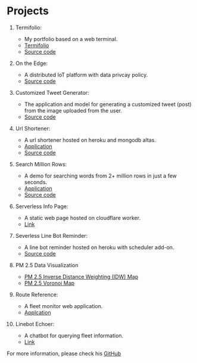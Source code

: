 # Projects
1. Termifolio: 
    - My portfolio based on a web terminal.
    - [Termifolio](https://termifolio.huanglipang.me/)
    - [Source code](https://github.com/HuangLiPang/termifolio)

2. On the Edge: 
    - A distributed IoT platform with data privcay policy.
    - [Source code](https://github.com/nabeeln7/on-the-edge)
    
3. Customized Tweet Generator:
    - The application and model for generating a customized tweet (post) from the image uploaded from the user.
    - [Source code](https://github.com/HuangLiPang/Customized-Tweet-Generator)

4. Url Shortener:
    - A url shortener hosted on heroku and mongodb altas.
    - [Application](https://url-shortener.huanglipang.me/)
    - [Source code](https://github.com/HuangLiPang/URL-Shortener)

5. Search Million Rows: 
    - A demo for searching words from 2+ million rows in just a few seconds.
    - [Application](https://search-million-rows.huanglipang.me/)
    - [Source code](https://github.com/HuangLiPang/million-rows)

6. Serverless Info Page: 
    - A static web page hosted on cloudflare worker.
    - [Link](https://info.huanglipang.me)

7. Severless Line Bot Reminder:
    - A line bot reminder hosted on heroku with scheduler add-on.
    - [Source code](https://github.com/HuangLiPang/serverless-linebot-reminder-heroku-scheduler)

8. PM 2.5 Data Visualization
    - [PM 2.5 Inverse Distance Weighting (IDW) Map](https://pm25.lass-net.org/GIS/IDW/)
    - [PM 2.5 Voronoi Map](https://pm25.lass-net.org/GIS/voronoi/)

9. Route Reference:
    - A fleet monitor web application.
    - [Applcation](https://route.robodock.net/)

10. Linebot Echoer:
    - A chatbot for querying fleet information.
    - [Link](http://line.me/R/ti/p/@vqv6210u)

For more information, please check his [GitHub](https://github.com/HuangLiPang)
